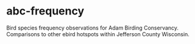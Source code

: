 # abc-frequency

Bird species frequency observations for Adam Birding Conservancy. Comparisons to other ebird hotspots within Jefferson County Wisconsin. 
